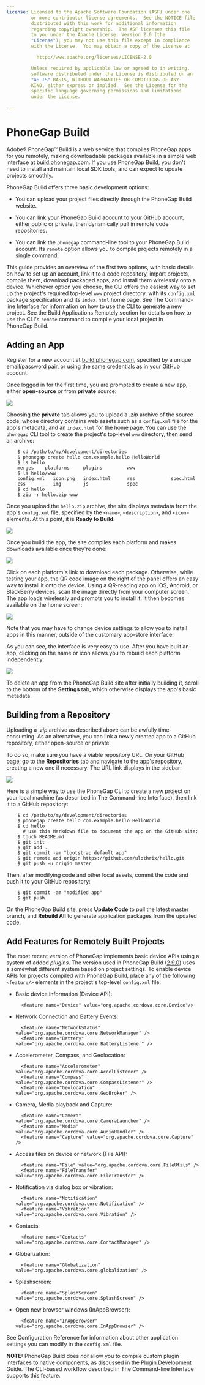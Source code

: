 ```yaml
---
license: Licensed to the Apache Software Foundation (ASF) under one
         or more contributor license agreements.  See the NOTICE file
         distributed with this work for additional information
         regarding copyright ownership.  The ASF licenses this file
         to you under the Apache License, Version 2.0 (the
         "License"); you may not use this file except in compliance
         with the License.  You may obtain a copy of the License at

           http://www.apache.org/licenses/LICENSE-2.0

         Unless required by applicable law or agreed to in writing,
         software distributed under the License is distributed on an
         "AS IS" BASIS, WITHOUT WARRANTIES OR CONDITIONS OF ANY
         KIND, either express or implied.  See the License for the
         specific language governing permissions and limitations
         under the License.

---
```


# PhoneGap Build

Adobe&reg; PhoneGap&trade; Build is a web service that compiles
PhoneGap apps for you remotely, making downloadable packages available
in a simple web interface at
[build.phonegap.com](http://build.phonegap.com). If you use
PhoneGap&nbsp;Build, you don't need to install and maintain local SDK
tools, and can expect to update projects smoothly.

PhoneGap&nbsp;Build offers three basic development options:

* You can upload your project files directly through the
  PhoneGap&nbsp;Build website.

* You can link your PhoneGap&nbsp;Build account to your GitHub
  account, either public or private, then dynamically pull in remote
  code repositories.

* You can link the `phonegap` command-line tool to your
  PhoneGap&nbsp;Build account. Its `remote` option allows you to
  compile projects remotely in a single command.

This guide provides an overview of the first two options, with basic
details on how to set up an account, link it to a code repository,
import projects, compile them, download packaged apps, and install
them wirelessly onto a device.  Whichever option you choose, the CLI
offers the easiest way to set up the project's required top-level
`www` project directory, with its `config.xml` package specification
and its `index.html` home page.  See The Command-line Interface for
information on how to use the CLI to generate a new project.  See the
Build Applications Remotely section for details on how to use the
CLI's `remote` command to compile your local project in
PhoneGap&nbsp;Build.

<!-- Q: is CLI's `login` command required once per project? -->

<!--

Once you have set up your PhoneGap&nbsp;Build account and generated
projects as described below, see the following sections for more
advanced options:

* Collaborating and Testing shows how you can use the site to grant
  access rights to software testers, with the option for them to
  automatically download the latest version of the app.

* Remote Debugging Tools shows how to configure PhoneGap&nbsp;Build's
  debugging options, or use a custom debug server.

* Common Errors shows how to overcome several problems you may
  encounter when compiling a PhoneGap project remotely.

* The PhoneGap&nbsp;Build API details how an application can
  communicate with the PhoneGap&nbsp;Build service to compile PhoneGap
  projects.

-->

## Adding an App

Register for a new account at
[build.phonegap.com](https://build.phonegap.com), specified by a
unique email/password pair, or using the same credentials as in your
GitHub account.

Once logged in for the first time, you are prompted to create a new
app, either __open-source__ or from __private__ source:

![](img/guide/phonegap-build/pgbuild_newapp.png)

Choosing the __private__ tab allows you to upload a _.zip_ archive of
the source code, whose directory contains web assets such as a
`config.xml` file for the app's metadata, and an `index.html` for the
home page. You can use the `phonegap` CLI tool to create the project's
top-level `www` directory, then send an archive:

        $ cd /path/to/my/development/directories
        $ phonegap create hello com.example.hello HelloWorld
        $ ls hello
        merges    platforms     plugins         www
        $ ls hello/www
        config.xml   icon.png   index.html      res             spec.html
        css          img        js              spec
        $ cd hello
        $ zip -r hello.zip www

Once you upload the `hello.zip` archive, the site displays metadata
from the app's `config.xml` file, specified by the `<name>`,
`<description>`, and `<icon>` elements.  At this point, it is __Ready
to Build__:

![](img/guide/phonegap-build/pgbuild_listapp.png)

Once you build the app, the site compiles each platform and makes
downloads available once they're done:

![](img/guide/phonegap-build/pgbuild_builtapp.png)

Click on each platform's link to download each package.  Otherwise,
while testing your app, the QR code image on the right of the panel
offers an easy way to install it onto the device.  Using a QR-reading
app on iOS, Android, or BlackBerry devices, scan the image directly
from your computer screen.  The app loads wirelessly and prompts you
to install it. It then becomes available on the home screen:

![](img/guide/phonegap-build/pgbuild_onAndroid.png)

Note that you may have to change device settings to allow you to
install apps in this manner, outside of the customary app-store
interface.

As you can see, the interface is very easy to use. After you have
built an app, clicking on the name or icon allows you to rebuild
each platform independently:

![](img/guide/phonegap-build/pgbuild_appdetails.png)

To delete an app from the PhoneGap&nbsp;Build site after initially
building it, scroll to the bottom of the __Settings__ tab, which
otherwise displays the app's basic metadata.

## Building from a Repository

<!-- 2DO: add screen shots showing github UI -->

Uploading a _.zip_ archive as described above can be awfully
time-consuming.  As an alternative, you can link a newly created app
to a GitHub repository, either open-source or private.

To do so, make sure you have a viable repository URL. On your GitHub
page, go to the __Repositories__ tab and navigate to the app's
repository, creating a new one if necessary. The URL link displays in
the sidebar:

![](img/guide/phonegap-build/pgbuild_giturl.png)

Here is a simple way to use the PhoneGap CLI to create a new project
on your local machine (as described in The Command-line Interface),
then link it to a GitHub repository:

        $ cd /path/to/my/development/directories
        $ phonegap create hello com.example.hello HelloWorld
        $ cd hello
          # use this Markdown file to document the app on the GitHub site:
        $ touch README.md
        $ git init
        $ git add .
        $ git commit -am "bootstrap default app"
        $ git remote add origin https://github.com/ulothrix/hello.git
        $ git push -u origin master

Then, after modifying code and other local assets, commit the code and
push it to your GitHub repository:

        $ git commit -am "modified app"
        $ git push

On the PhoneGap&nbsp;Build site, press __Update Code__ to pull the
latest master branch, and __Rebuild All__ to generate application
packages from the updated code.

## Add Features for Remotely Built Projects

<!-- NOTE: VERSION-specific content -->

The most recent version of PhoneGap implements basic device APIs using
a system of added _plugins_. The version used in PhoneGap&nbsp;Build
([2.9.0](http://docs.phonegap.com/en/2.9.0)) uses a somewhat different
system based on project settings. To enable device APIs for projects
compiled with PhoneGap&nbsp;Build, place any of the following `<feature/>`
elements in the project's top-level `config.xml` file:

* Basic device information (Device API):

        <feature name="Device" value="org.apache.cordova.core.Device"/>

* Network Connection and Battery Events:

        <feature name="NetworkStatus" value="org.apache.cordova.core.NetworkManager" />
        <feature name="Battery" value="org.apache.cordova.core.BatteryListener" />

* Accelerometer, Compass, and Geolocation:

        <feature name="Accelerometer" value="org.apache.cordova.core.AccelListener" />
        <feature name="Compass" value="org.apache.cordova.core.CompassListener" />
        <feature name="Geolocation" value="org.apache.cordova.core.GeoBroker" />

* Camera, Media playback and Capture:

        <feature name="Camera" value="org.apache.cordova.core.CameraLauncher" />
        <feature name="Media" value="org.apache.cordova.core.AudioHandler" />
        <feature name="Capture" value="org.apache.cordova.core.Capture" />

* Access files on device or network (File API):

        <feature name="File" value="org.apache.cordova.core.FileUtils" />
        <feature name="FileTransfer" value="org.apache.cordova.core.FileTransfer" />

* Notification via dialog box or vibration:

        <feature name="Notification" value="org.apache.cordova.core.Notification" />
        <feature name="Vibration" value="org.apache.cordova.core.Vibration" />

* Contacts:

        <feature name="Contacts" value="org.apache.cordova.core.ContactManager" />

* Globalization:

        <feature name="Globalization" value="org.apache.cordova.core.globalization" />

* Splashscreen:

        <feature name="SplashScreen" value="org.apache.cordova.core.SplashScreen" />

* Open new browser windows (InAppBrowser):

        <feature name="InAppBrowser" value="org.apache.cordova.core.InAppBrowser" />

See Configuration Reference for information about other application
settings you can modify in the `config.xml` file.
<!-- XREF
See the Application Development Guide for more information on how to
use all these features.
XREF -->

__NOTE:__ PhoneGap&nbsp;Build does _not_ allow you to compile custom
plugin interfaces to native components, as discussed in the Plugin
Development Guide. The CLI-based workflow described in The
Command-line Interface supports this feature.

<!--

## validate existing download instructions...

Now for the apps themselves. It's not too difficult to install them
directly, depending on which platform you're using:

* __Android__: ensure your Android device can install `apk` files from
  unknown sources

* enter __Settings__ --&gt; __Applications__ --&gt; and enable
  __Unkown Sources__

* __webOS__: You cannot install webOS packages (`ipk` files) directly
  from the web; use Palm's `palm-install` utility for this

* __Symbian__: Download and open the `wgz` file on your device. Done!

* __BlackBerry__: Hit the `OTA install` link and follow the
  instructions on your device. We currently just support BlackBerry OS
  5.0 and above

* __Windows Phone__: You cannot install Windows Phone packages
  directly from the web; you will need to use Microsoft's tools

-->
